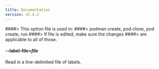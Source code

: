```yaml
---
title: Documentation
version: v5.4.2
---
```


####> This option file is used in:
####>   podman create, pod clone, pod create, run
####> If file is edited, make sure the changes
####> are applicable to all of those.
#### **--label-file**=*file*

Read in a line-delimited file of labels.

